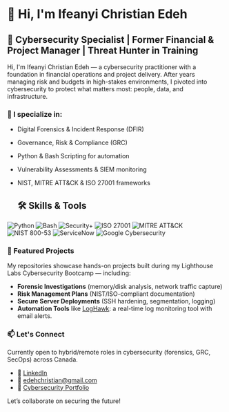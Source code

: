 # 👋 Hi, I'm Ifeanyi Christian Edeh

## 🔐 Cybersecurity Specialist | Former Financial & Project Manager | Threat Hunter in Training

Hi, I'm Ifeanyi Christian Edeh — a cybersecurity practitioner with a foundation in financial operations and project delivery. After years managing risk and budgets in high-stakes environments, I pivoted into cybersecurity to protect what matters most: people, data, and infrastructure.

### 🧠 I specialize in:
- Digital Forensics & Incident Response (DFIR)
- Governance, Risk & Compliance (GRC)
- Python & Bash Scripting for automation
- Vulnerability Assessments & SIEM monitoring
- NIST, MITRE ATT&CK & ISO 27001 frameworks

  ## 🛠️ Skills & Tools
![Python](https://img.shields.io/badge/Python-3776AB?style=for-the-badge&logo=python&logoColor=white)
![Bash](https://img.shields.io/badge/Bash-4EAA25?style=for-the-badge&logo=gnu-bash&logoColor=white)
![Security+](https://img.shields.io/badge/CompTIA-Security%2B-red?style=for-the-badge)
![ISO 27001](https://img.shields.io/badge/ISO-27001-green?style=for-the-badge)
![MITRE ATT&CK](https://img.shields.io/badge/MITRE-ATT%26CK-red?style=for-the-badge)
![NIST 800-53](https://img.shields.io/badge/NIST-800--53-blue?style=for-the-badge)
![ServiceNow](https://img.shields.io/badge/ServiceNow-00c7be?style=for-the-badge&logo=servicenow&logoColor=white)
![Google Cybersecurity](https://img.shields.io/badge/Google-Cybersecurity-blue?style=for-the-badge&logo=google&logoColor=white)

### 📁 Featured Projects
My repositories showcase hands-on projects built during my Lighthouse Labs Cybersecurity Bootcamp — including:
- **Forensic Investigations** (memory/disk analysis, network traffic capture)
- **Risk Management Plans** (NIST/ISO-compliant documentation)
- **Secure Server Deployments** (SSH hardening, segmentation, logging)
- **Automation Tools** like [LogHawk](https://github.com/Tech-ife/LogHawk): a real-time log monitoring tool with email alerts.

### 📫 Let's Connect
Currently open to hybrid/remote roles in cybersecurity (forensics, GRC, SecOps) across Canada.

- 🔗 [LinkedIn](https://www.linkedin.com/in/ifeanyiedeh/)
- 📧 edehchristian@gmail.com  
- 💼 [Cybersecurity Portfolio](https://drive.google.com/drive/folders/1zdRDotwKz8zLmzDuRyPpjdM29y882-nc?usp=sharing)

Let’s collaborate on securing the future!
